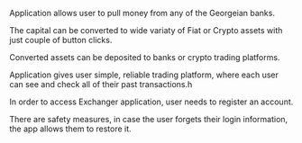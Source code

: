Application allows user to pull money from any of the Georgeian banks.

The capital can be converted to wide variaty of Fiat or Crypto assets with just couple of button clicks.

Converted assets can be deposited to banks or crypto trading platforms.

Application gives user simple, reliable trading platform, where each user can see and check all of their past transactions.h

In order to access Exchanger application, user needs to register an account.

There are safety measures, in case the user forgets their login information, the app allows them to restore it.
